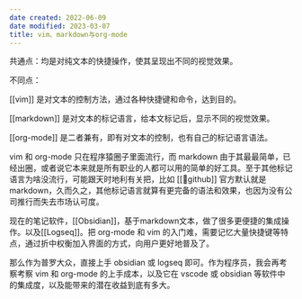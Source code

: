 ```yaml
---
date created: 2022-06-09
date modified: 2023-03-07
title: vim、markdown与org-mode
---
```


共通点：均是对纯文本的快捷操作，使其呈现出不同的视觉效果。

不同点：

[[vim]] 是对文本的控制方法，通过各种快捷键和命令，达到目的。

[[markdown]] 是对文本的标记语言，给本文标记后，显示不同的视觉效果。

[[org-mode]] 是二者兼有，即有对文本的控制，也有自己的标记语言语法。

vim 和 org-mode 只在程序猿圈子里面流行，而 markdown 由于其最最简单，已经出圈，或者说它本来就是所有职业的人都可以用的简单的好工具。至于其他标记语言为啥没流行，可能跟天时地利有关把，比如 [[🔗github]] 官方默认就是 markdown，久而久之，其他标记语言就算有更完备的语法和效果，也因为没有公司推行而失去市场认可度。

现在的笔记软件，[[Obsidian]]，基于markdown文本，做了很多更便捷的集成操作。以及[[Logseq]]。把 org-mode 和 vim 的入门难，需要记忆大量快捷键等特点，通过折中权衡加入界面的方式，向用户更好地普及了。

那么作为普罗大众，直接上手 obsidian 或 logseq 即可。作为程序员，我会再考察考察 vim 和 org-mode 的上手成本，以及它在 vscode 或 obsidian 等软件中的集成度，以及能带来的潜在收益到底有多大。
